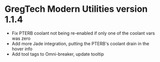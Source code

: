 # GregTech Modern Utilities version 1.1.4

* Fix PTERB coolant not being re-enabled if only one of the coolant vars was zero
* Add more Jade integration, putting the PTERB's coolant drain in the hover info
* Add tool tags to Omni-breaker, update tooltip